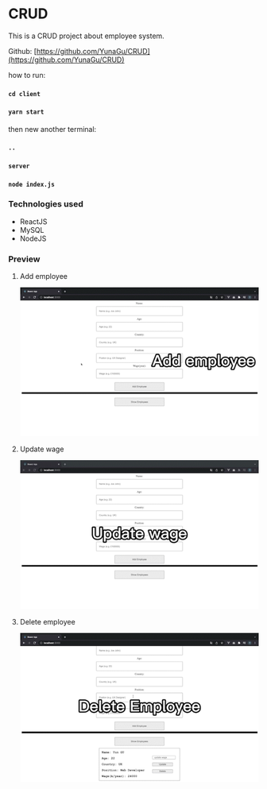 # CRUD

This is a CRUD project about employee system.

Github: [https://github.com/YunaGu/CRUD](https://github.com/YunaGu/CRUD)

how to run:

#### `cd client`

#### `yarn start`

then new another terminal:

#### `..`

#### `server`

#### `node index.js`

### Technologies used

- ReactJS
- MySQL
- NodeJS

### Preview

1. Add employee

   ![add_AdobeCreativeCloudExpress.gif](./add_AdobeCreativeCloudExpress.gif)

2. Update wage

   ![update_AdobeCreativeCloudExpress.gif](./update_AdobeCreativeCloudExpress.gif)

3. Delete employee

   ![delete_AdobeCreativeCloudExpress.gif](./delete_AdobeCreativeCloudExpress.gif)

